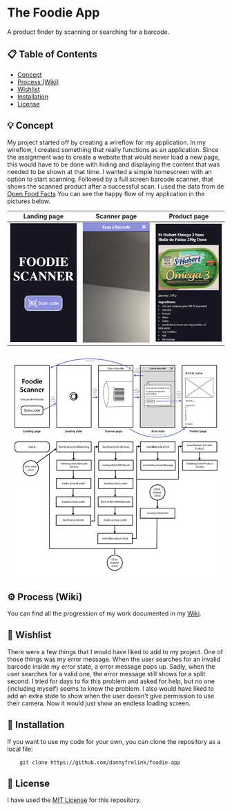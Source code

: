 # The Foodie App

A product finder by scanning or searching for a barcode.

## 📋 Table of Contents

* [Concept](https://github.com/dannyfrelink/foodie-app#-concept)
* [Process (Wiki)](https://github.com/dannyfrelink/foodie-app#%EF%B8%8F-process-wiki)
* [Wishlist](https://github.com/dannyfrelink/foodie-app#-wishlist)
* [Installation](https://github.com/dannyfrelink/foodie-app#-installation)
* [License](https://github.com/dannyfrelink/foodie-app#-license)

## 💡 Concept

My project started off by creating a wireflow for my application. In my wireflow, I created something that really functions as an application. Since the assignment was to create a website that would never load a new page, this would have to be done with hiding and displaying the content that was needed to be shown at that time. I wanted a simple homescreen with an option to start scanning. Followed by a full screen barcode scanner, that shows the scanned product after a successful scan. I used the data from de [Open Food Facts](https://nl.openfoodfacts.org/data) You can see the happy flow of my application in the pictures below.

Landing page               |  Scanner page             | Product page
:-------------------------:|:-------------------------:|:-------------------------:
![Landing page](https://github.com/dannyfrelink/foodie-app/blob/main/images/progression-wiki1.png)  |  ![Scanner page](https://github.com/dannyfrelink/foodie-app/blob/main/images/progression-wiki2.png)  |  ![Product page](https://github.com/dannyfrelink/foodie-app/blob/main/images/progression-wiki5.png)

![Control flow v2](https://github.com/dannyfrelink/foodie-app/blob/main/images/control-flow2.jpg)

## ⚙️ Process (Wiki)

You can find all the progression of my work documented in my [Wiki](https://github.com/dannyfrelink/foodie-app/wiki/Progression).

## 📝 Wishlist

There were a few things that I would have liked to add to my project. One of those things was my error message. When the user searches for an invalid barcode inside my error state, a error message pops up. Sadly, when the user searches for a valid one, the error message still shows for a split second. I tried for days to fix this problem and asked for help, but no one (including myself) seems to know the problem. I also would have liked to add an extra state to show when the user doesn't give permission to use their camera. Now it would just show an endless loading screen.

## 🔧 Installation

If you want to use my code for your own, you can clone the repository as a local file:

```
    git clone https://github.com/dannyfrelink/foodie-app
```

## 📄 License

I have used the [MIT License](https://github.com/dannyfrelink/foodie-app/blob/main/LICENSE) for this repository.
